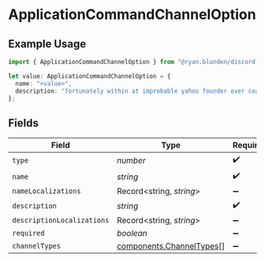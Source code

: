 # ApplicationCommandChannelOption

## Example Usage

```typescript
import { ApplicationCommandChannelOption } from "@ryan.blunden/discord-sdk/models/components";

let value: ApplicationCommandChannelOption = {
  name: "<value>",
  description: "fortunately within at improbable yahoo founder over coast",
};
```

## Fields

| Field                                                                | Type                                                                 | Required                                                             | Description                                                          |
| -------------------------------------------------------------------- | -------------------------------------------------------------------- | -------------------------------------------------------------------- | -------------------------------------------------------------------- |
| `type`                                                               | *number*                                                             | :heavy_check_mark:                                                   | N/A                                                                  |
| `name`                                                               | *string*                                                             | :heavy_check_mark:                                                   | N/A                                                                  |
| `nameLocalizations`                                                  | Record<string, *string*>                                             | :heavy_minus_sign:                                                   | N/A                                                                  |
| `description`                                                        | *string*                                                             | :heavy_check_mark:                                                   | N/A                                                                  |
| `descriptionLocalizations`                                           | Record<string, *string*>                                             | :heavy_minus_sign:                                                   | N/A                                                                  |
| `required`                                                           | *boolean*                                                            | :heavy_minus_sign:                                                   | N/A                                                                  |
| `channelTypes`                                                       | [components.ChannelTypes](../../models/components/channeltypes.md)[] | :heavy_minus_sign:                                                   | N/A                                                                  |